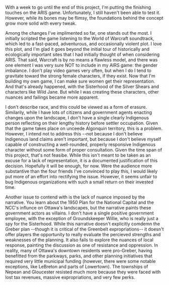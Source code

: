 With a week to go until the end of this project, I'm putting the finishing touches on the ARIS game. Unfortunately, I still haven't been able to test it. However, while its bones may be flimsy, the foundations behind the concept grow more solid with every tweak.

Among the changes I've implimented so far, one stands out the most. I initially scripted the game listening to the World of Warcraft soundtrack, which led to a fast-paced, adventurous, and occasionally violent plot. I love this plot, and I'm glad it goes beyond the initial tour of historically and ecologically important sites that I had initially thought of when considering ARIS. That said, Warcraft is by no means a flawless model, and there was one element I was very sure NOT to include in my AIRS game: the gender imbalance. I don't play video games very often, but when I do I tend to gravitate toward the strong female characters, if they exist. Now that I'm building my own game, I can make sure women get their representation. And that's already happened, with the Sisterhood of the Silver Shears and characters like Wild Jane. But while I was creating these characters, other nuances and failings became more apparent. 

I don't describe race, and this could be viewed as a form of erasure. Similarily, while I have lots of citizens and government agents enacting changes upon the landscape, I don't have a single clearly Indigenous person reflecting on their lengthy history before settler occupation. Given that the game takes place on unceede Algonquin territory, this is a problem. However, I intend not to address this --not because I don't believe Indigenous land claims aren't important, but because I don't believe myself capable of constructing a well-rounded, properly responsive Indigenous character without some form of proper consultation. Given the time span of this project, that's not feasibe. While this isn't meant to be taken as an excuse for a lack of representation, it is a documented justification of this decision. Hopefully it will be enough, for now. Were the audience more substantive than the four friends I've convinced to play this, I would likely put more of an effort into rectifying the issue. However, it seems unfair to bug Indigenous organizations with such a small return on their invested time.

Another issue to contend with is the lack of nuance imposed by the narrative. You learn about the 1950 Plan for the National Capital and the NCC's influnce on Ottawa's landscapes, but the narrative paints these government actors as villains. I don't have a single positive government employee, with the exception of Groundskeeper Willie, who is really just a spy for the Sisterhood. While this narrative doesn't explicitly comdemn the Greber plan --though it is critical of the Greenbelt expropriations-- it doesn't offer players the opportunity to really evaluate the percieved strengths and weaknesses of the planning. It also fails to explore the nuances of local response, painting the discussion as one of resistance and oppression. In reality, many of Ottawa's downtown residents were pro-Greber, having benefitted from the parkways, parks, and other planning initiatives that required very little municipal funding (however, there were some notable exceptions, like LeBreton and parts of Lowertown). The townships of Nepean and Gloucester resisted much more because they were faced with lost tax revenues, massive expropriations, and very few perks.

